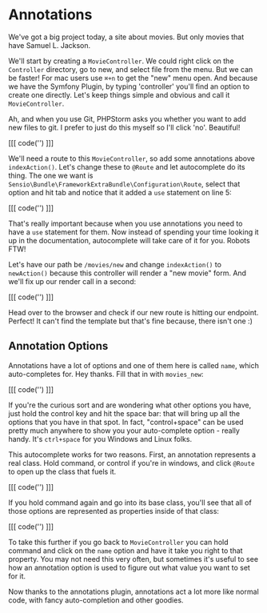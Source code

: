 # Annotations

We've got a big project today, a site about movies. But only movies that 
have Samuel L. Jackson.

We'll start by creating a `MovieController`. We could right click on the
`Controller` directory, go to new, and select file from the menu. But we can
be faster! For mac users use `⌘+n` to get the "new" menu open. And because
we have the Symfony Plugin, by typing 'controller' you'll find an option to create 
one directly. Let's keep things simple and obvious and call it `MovieController`.

Ah, and when you use Git, PHPStorm asks you whether you want to add new files to
git. I prefer to just do this myself so I'll click 'no'. Beautiful!

[[[ code('') ]]]

We'll need a route to this `MovieController`, so add some annotations above `indexAction()`.
Let's change these to `@Route` and let autocomplete do its thing. The one we want is
`Sensio\Bundle\FrameworkExtraBundle\Configuration\Route`, select that option and hit
tab and notice that it added a `use` statement on line 5:

[[[ code('') ]]]

That's really important because when you use annotations you need to have a `use` statement
for them. Now instead of spending your time looking it up in the documentation, autocomplete
will take care of it for you. Robots FTW!

Let's have our path be `/movies/new` and change `indexAction()` to `newAction()` because
this controller will render a "new movie" form. And we'll fix up our render call in a second:

[[[ code('') ]]]

Head over to the browser and check if our new route is hitting our endpoint. Perfect! It can't
find the template but that's fine because, there isn't one :)

## Annotation Options

Annotations have a lot of options and one of them here is called `name`, which auto-completes
for. Hey thanks. Fill that in with `movies_new`:

[[[ code('') ]]]

If you're the curious sort and are wondering what other options you have, just hold the control
key and hit the space bar: that will bring up all the options that you have in that spot. In
fact, "control+space" can be used pretty much anywhere to show you your auto-complete option -
really handy. It's `ctrl+space` for you Windows and Linux folks.

This autocomplete works for two reasons. First, an annotation represents a real class. Hold
command, or control if you're in windows, and click `@Route` to open up the class that fuels
it.

[[[ code('') ]]]

If you hold command again and go into its base class, you'll see that all of those
options are represented as properties inside of that class:

[[[ code('') ]]]

To take this further if you go back to `MovieController` you can hold command and click on
the `name` option and have it take you right to that property. You may not need this very
often, but sometimes it's useful to see how an annotation option is used to figure out what
value you want to set for it.

Now thanks to the annotations plugin, annotations act a lot more like normal code, with fancy
auto-completion and other goodies.

